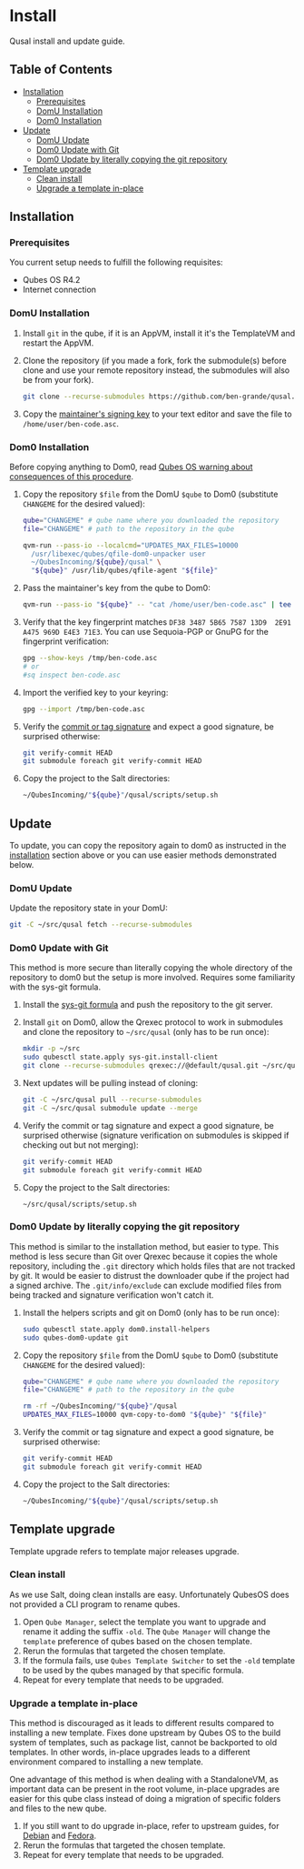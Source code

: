 # Install

Qusal install and update guide.

## Table of Contents

*   [Installation](#installation)
    *   [Prerequisites](#prerequisites)
    *   [DomU Installation](#domu-installation)
    *   [Dom0 Installation](#dom0-installation)
*   [Update](#update)
    *   [DomU Update](#domu-update)
    *   [Dom0 Update with Git](#dom0-update-with-git)
    *   [Dom0 Update by literally copying the git repository](#dom0-update-by-literally-copying-the-git-repository)
*   [Template upgrade](#template-upgrade)
    *   [Clean install](#clean-install)
    *   [Upgrade a template in-place](#upgrade-a-template-in-place)

## Installation

### Prerequisites

You current setup needs to fulfill the following requisites:

*   Qubes OS R4.2
*   Internet connection

### DomU Installation

1.  Install `git` in the qube, if it is an AppVM, install it it's the
    TemplateVM and restart the AppVM.

2.  Clone the repository (if you made a fork, fork the submodule(s) before
    clone and use your remote repository instead, the submodules will also be
    from your fork).

    ```sh
    git clone --recurse-submodules https://github.com/ben-grande/qusal.git
    ```

3.  Copy the [maintainer's signing key](https://github.com/ben-grande/ben-grande/raw/main/DF3834875B65758713D92E91A475969DE4E371E3.asc)
    to your text editor and save the file to `/home/user/ben-code.asc`.

### Dom0 Installation

Before copying anything to Dom0, read [Qubes OS warning about consequences of
this procedure](https://www.qubes-os.org/doc/how-to-copy-from-dom0/#copying-to-dom0).

1.  Copy the repository `$file` from the DomU `$qube` to Dom0 (substitute
    `CHANGEME` for the desired valued):

    ```sh
    qube="CHANGEME" # qube name where you downloaded the repository
    file="CHANGEME" # path to the repository in the qube

    qvm-run --pass-io --localcmd="UPDATES_MAX_FILES=10000
      /usr/libexec/qubes/qfile-dom0-unpacker user
      ~/QubesIncoming/${qube}/qusal" \
      "${qube}" /usr/lib/qubes/qfile-agent "${file}"
    ```

2.  Pass the maintainer's key from the qube to Dom0:

    ```sh
    qvm-run --pass-io "${qube}" -- "cat /home/user/ben-code.asc" | tee /tmp/ben-code.asc
    ```

3.  Verify that the key fingerprint matches
    `DF38 3487 5B65 7587 13D9  2E91 A475 969D E4E3 71E3`. You can use
    Sequoia-PGP or GnuPG for the fingerprint verification:

    ```sh
    gpg --show-keys /tmp/ben-code.asc
    # or
    #sq inspect ben-code.asc
    ```

4.  Import the verified key to your keyring:

    ```sh
    gpg --import /tmp/ben-code.asc
    ```

5.  Verify the [commit or tag signature](https://www.qubes-os.org/security/verifying-signatures/#how-to-verify-signatures-on-git-repository-tags-and-commits)
    and expect a good signature, be surprised otherwise:

    ```sh
    git verify-commit HEAD
    git submodule foreach git verify-commit HEAD
    ```

6.  Copy the project to the Salt directories:

    ```sh
    ~/QubesIncoming/"${qube}"/qusal/scripts/setup.sh
    ```

## Update

To update, you can copy the repository again to dom0 as instructed in the
[installation](#installation) section above or you can use easier methods
demonstrated below.

### DomU Update

Update the repository state in your DomU:

```sh
git -C ~/src/qusal fetch --recurse-submodules
```

### Dom0 Update with Git

This method is more secure than literally copying the whole directory of the
repository to dom0 but the setup is more involved. Requires some familiarity
with the sys-git formula.

1.  Install the [sys-git formula](salt/sys-git/README.md) and push the
    repository to the git server.

2.  Install `git` on Dom0, allow the Qrexec protocol to work in submodules and
    clone the repository to `~/src/qusal` (only has to be run once):

    ```sh
    mkdir -p ~/src
    sudo qubesctl state.apply sys-git.install-client
    git clone --recurse-submodules qrexec://@default/qusal.git ~/src/qusal
    ```

3.  Next updates will be pulling instead of cloning:

    ```sh
    git -C ~/src/qusal pull --recurse-submodules
    git -C ~/src/qusal submodule update --merge
    ```

4.  Verify the commit or tag signature and expect a good signature, be
    surprised otherwise (signature verification on submodules is skipped if
    checking out but not merging):

    ```sh
    git verify-commit HEAD
    git submodule foreach git verify-commit HEAD
    ```

5.  Copy the project to the Salt directories:

    ```
    ~/src/qusal/scripts/setup.sh
    ```

### Dom0 Update by literally copying the git repository

This method is similar to the installation method, but easier to type. This
method is less secure than Git over Qrexec because it copies the whole
repository, including the `.git` directory which holds files that are not
tracked by git. It would be easier to distrust the downloader qube if the
project had a signed archive. The `.git/info/exclude` can exclude modified
files from being tracked and signature verification won't catch it.

1.  Install the helpers scripts and git on Dom0 (only has to be run once):

    ```sh
    sudo qubesctl state.apply dom0.install-helpers
    sudo qubes-dom0-update git
    ```

2.  Copy the repository `$file` from the DomU `$qube` to Dom0 (substitute
    `CHANGEME` for the desired valued):

    ```sh
    qube="CHANGEME" # qube name where you downloaded the repository
    file="CHANGEME" # path to the repository in the qube

    rm -rf ~/QubesIncoming/"${qube}"/qusal
    UPDATES_MAX_FILES=10000 qvm-copy-to-dom0 "${qube}" "${file}"
    ```

3.  Verify the commit or tag signature and expect a good signature, be
    surprised otherwise:

    ```sh
    git verify-commit HEAD
    git submodule foreach git verify-commit HEAD
    ```

4.  Copy the project to the Salt directories:

    ```sh
    ~/QubesIncoming/"${qube}"/qusal/scripts/setup.sh
    ```

## Template upgrade

Template upgrade refers to template major releases upgrade.

### Clean install

As we use Salt, doing clean installs are easy. Unfortunately QubesOS does not
provided a CLI program to rename qubes.

1.  Open `Qube Manager`, select the template you want to upgrade and rename it
    adding the suffix `-old`. The `Qube Manager` will change the `template`
    preference of qubes based on the chosen template.
2.  Rerun the formulas that targeted the chosen template.
3.  If the formula fails, use `Qubes Template Switcher` to set the `-old`
    template to be used by the qubes managed by that specific formula.
4.  Repeat for every template that needs to be upgraded.

### Upgrade a template in-place

This method is discouraged as it leads to different results compared to
installing a new template. Fixes done upstream by Qubes OS to the build system
of templates, such as package list, cannot be backported to old templates. In
other words, in-place upgrades leads to a different environment compared to
installing a new template.

One advantage of this method is when dealing with a StandaloneVM, as important
data can be present in the root volume, in-place upgrades are easier for this
qube class instead of doing a migration of specific folders and files to the
new qube.

1.  If you still want to do upgrade in-place, refer to upstream guides, for
    [Debian](https://www.qubes-os.org/doc/templates/debian/in-place-upgrade)
    and
    [Fedora](https://www.qubes-os.org/doc/templates/fedora/in-place-upgrade).
2.  Rerun the formulas that targeted the chosen template.
3.  Repeat for every template that needs to be upgraded.

